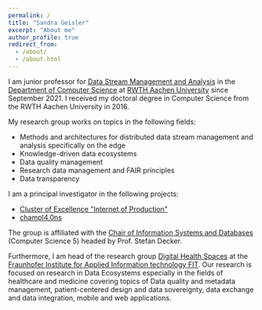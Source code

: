 ```yaml
---
permalink: /
title: "Sandra Geisler"
excerpt: "About me"
author_profile: true
redirect_from: 
  - /about/
  - /about.html
---
```


I am junior professor for <a href="http://dsma.rwth-aachen.de">Data Stream Management and Analysis</a> in the <a href="https://www.informatik.rwth-aachen.de">Department of Computer Science</a> at <a href="http://www.rwth-aachen.de">RWTH Aachen University</a> since September 2021. I received my doctoral degree in Computer Science from the RWTH Aachen University in 2016.

My research group works on topics in the following fields:

<ul>
<li>Methods and architectures for distributed data stream management and analysis specifically on the edge</li>
<li>Knowledge-driven data ecosystems</li>
<li>Data quality management</li>
<li>Research data management and FAIR principles</li>
<li>Data transparency</li>
</ul>

I am a principal investigator in the following projects: 
<ul>
<li><a href="http://iop.rwth-aachen.de">Cluster of Excellence "Internet of Production"</a></li>
<li><a href="https://www.champi40ns.eu">champI4.0ns</a></li> 
</ul>

The group is affiliated with the <a href="http://dbis.rwth-aachen.de">Chair of Information Systems and Databases</a> (Computer Science 5) headed by Prof. Stefan Decker.

Furthermore, I am head of the research group <a href="https://www.fit.fraunhofer.de/en/business-areas/digital-health/digital-health-spaces.html">Digital Health Spaces</a> at the <a href="http://www.fit.fraunhofer.de">Fraunhofer Institute for Applied Information technology FIT</a>. Our research is focused on research in Data Ecosystems especially in the fields of healthcare and medicine covering topics of Data quality and metadata management, patient-centered design and data sovereignty, data exchange and data integration, mobile and web applications.

